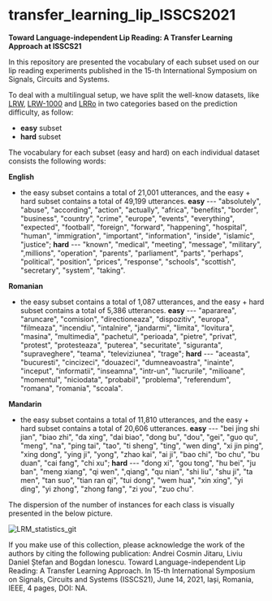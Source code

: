 # transfer_learning_lip_ISSCS2021

**Toward Language-independent Lip Reading: A Transfer Learning Approach at ISSCS21**


In this repository are presented the vocabulary of each subset used on our lip reading experiments published in the 15-th International Symposium on Signals, Circuits and Systems.

To deal with a multilingual setup, we have split the well-know datasets, like [LRW](https://www.robots.ox.ac.uk/~vgg/publications/2016/Chung16/chung16.pdf), [LRW-1000](https://arxiv.org/pdf/1810.06990.pdf) and [LRRo](https://doi.org/10.1145/3339825.3394932 ) in two categories based on the prediction difficulty, as follow:
- **easy** subset
- **hard** subset

The vocabulary for each subset (easy and hard) on each individual dataset consists the following words:

**English**
- the easy subset contains a total of 21,001 utterances, and the easy + hard subset contains a total of 49,199 utterances. 
**easy** --- "absolutely", "abuse", "according", "action", "actually", "africa", "benefits", "border", "business", "country", "crime", "europe", "events", "everything", "expected", "football", "foreign", "forward", "happening", "hospital", "human", "immigration", "important", "information", "inside", "islamic", "justice"; **hard** --- "known", "medical", "meeting", "message", "military", ",millions", "operation", "parents", "parliament", "parts", "perhaps", "political", "position", "prices", "response", "schools", "scottish", "secretary", "system", "taking".

**Romanian**
- the easy subset contains a total of 1,087 utterances, and the easy + hard subset contains a total of 5,386 utterances. 
**easy** --- "apararea", "aruncare", "comision", "directioneaza", "dispozitiv", "europa", "filmeaza", "incendiu", "intalnire", "jandarmi", "limita", "lovitura", "masina", "multimedia", "pachetul", "perioada", "pietre", "privat", "protest", "protesteaza", "puterea", "securitate", "siguranta", "supraveghere", "teama", "televiziunea", "trage"; **hard** --- "aceasta", "bucuresti", "cincizeci", "douazeci", "dumneavoastra", "inainte", "inceput", "informatii", "inseamna", "intr-un", "lucrurile", "milioane", "momentul", "niciodata", "probabil", "problema", "referendum", "romana", "romania", "scoala".

**Mandarin**
- the easy subset contains a total of 11,810 utterances, and the easy + hard subset contains a total of 20,606 utterances. 
**easy** --- "bei jing shi jian", "biao zhi", "da xing", "dai biao", "dong bu", "dou", "gei", "guo qu", "meng", "na", "ping tai", "tao", "ti sheng", "ting", "wen ding", "xi jin ping", "xing dong", "ying ji", "yong", "zhao kai", "ai ji", "bao chi", "bo chu", "bu duan", "cai fang", "chi xu"; **hard** --- "dong xi", "gou tong", "hu bei", "ju ban", "meng xiang", "qi wen", ",qiang", "qu nian", "shi liu", "shu ji", "ta men", "tan suo", "tian ran qi", "tui dong", "wem hua", "xin xing", "yi ding", "yi zhong", "zhong fang", "zi you", "zuo chu".

The dispersion of the number of instances for each class is visually presented in the below picture.

![LRM_statistics_git](https://user-images.githubusercontent.com/39959212/112307956-3e26ef00-8caa-11eb-9747-e76433d0ba75.png)

If you make use of this collection, please acknowledge the work of the authors by citing the following publication: Andrei Cosmin Jitaru, Liviu Daniel Ștefan and Bogdan Ionescu. Toward Language-independent Lip Reading: A Transfer Learning Approach. In 15-th International Symposium on Signals, Circuits and Systems (ISSCS21), June 14, 2021, Iași, Romania, IEEE, 4 pages, DOI: NA.
